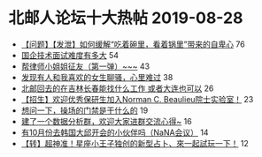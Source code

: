 # 北邮人论坛十大热帖 2019-08-28

- [【问题】【发泄】如何缓解“吃着碗里，看着锅里”带来的自卑心](https://bbs.byr.cn/article/ACM_ICPC/98151) 76
- [国企技术面试难度有多大](https://bbs.byr.cn/article/Job/2044748) 54
- [帮律师小姐姐征友（第一弹）~~~](https://bbs.byr.cn/article/Friends/1935923) 43
- [发现有人和我喜欢的女生聊骚，心里难过](https://bbs.byr.cn/article/Feeling/3120031) 38
- [北邮回去的在吉林长春能找什么工作 或者大连也可以](https://bbs.byr.cn/article/NorthEast/944247) 26
- [【招生】欢迎优秀保研生加入Norman C. Beaulieu院士实验室！](https://bbs.byr.cn/article/AimGraduate/1169807) 23
- [想问一下，操场的门禁是干什么的](https://bbs.byr.cn/article/Talking/6144324) 19
- [建了一个数据分析群，欢迎大家进群交流心得~](https://bbs.byr.cn/article/ML_DM/34171) 16
- [有10月份去韩国大邱开会的小伙伴吗（NaNA会议）](https://bbs.byr.cn/article/Paper/35460) 14
- [【转】超神准！星座小王子独创的新型占卜、來一起試玩一下！](https://bbs.byr.cn/article/Constellations/326533) 12


